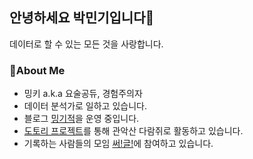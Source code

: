 ## 안녕하세요 박민기입니다🙂

데이터로 할 수 있는 모든 것을 사랑합니다.

### 🔎About Me

+ 밍키 a.k.a 요술공듀, 경험주의자
+ 데이터 분석가로 일하고 있습니다.
+ 블로그 [밍기적](https://minggijeog.oopy.io/)을 운영 중입니다.
+ [도토리 프로젝트](https://mingkipark.notion.site/83389ead47a74179a9287fea9c8cb907)를 통해 관악산 다람쥐로 활동하고 있습니다.
+ 기록하는 사람들의 모임 [써!글!](https://bit.ly/3HY0HXo)에 참여하고 있습니다.
